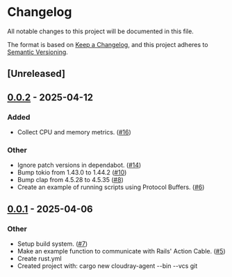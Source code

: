 # Changelog

All notable changes to this project will be documented in this file.

The format is based on [Keep a Changelog](https://keepachangelog.com/en/1.0.0/),
and this project adheres to [Semantic Versioning](https://semver.org/spec/v2.0.0.html).

## [Unreleased]

## [0.0.2](https://github.com/cloudray-io/cloudray-agent/compare/v0.0.1...v0.0.2) - 2025-04-12

### Added

- Collect CPU and memory metrics. ([#16](https://github.com/cloudray-io/cloudray-agent/pull/16))

### Other

- Ignore patch versions in dependabot. ([#14](https://github.com/cloudray-io/cloudray-agent/pull/14))
- Bump tokio from 1.43.0 to 1.44.2 ([#10](https://github.com/cloudray-io/cloudray-agent/pull/10))
- Bump clap from 4.5.28 to 4.5.35 ([#8](https://github.com/cloudray-io/cloudray-agent/pull/8))
- Create an example of running scripts using Protocol Buffers. ([#6](https://github.com/cloudray-io/cloudray-agent/pull/6))

## [0.0.1](https://github.com/cloudray-io/cloudray-agent/releases/tag/v0.0.1) - 2025-04-06

### Other

- Setup build system. ([#7](https://github.com/cloudray-io/cloudray-agent/pull/7))
- Make an example function to communicate with Rails' Action Cable. ([#5](https://github.com/cloudray-io/cloudray-agent/pull/5))
- Create rust.yml
- Created project with: cargo new cloudray-agent --bin --vcs git
